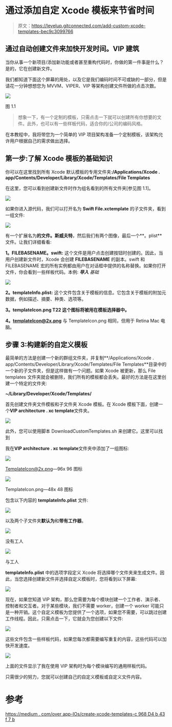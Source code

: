 # 通过添加自定 Xcode 模板来节省时间

> 原文：<https://levelup.gitconnected.com/add-custom-xcode-templates-bec9c3099766>

## 通过自动创建文件来加快开发时间。VIP 建筑

当你从事一个新项目/添加新功能或者甚至重构代码时，你做的第一件事是什么？是的，它在创建新文件。

我们都知道下面这个屏幕的用处，以及它是我们编码时间不可或缺的一部分，但是请花一分钟想想您为 MVVM、VIPER、VIP 等架构创建文件所做的点击次数。

![](img/a3b2444c056a38e2e7b0da32f944d513.png)

图 1.1

> 想象一下，有一个定制的模板，只需点击一下就可以创建所有你想要的文件。此外，也可以有一些样板代码，适合你的/公司的编码风格。

在本教程中，我将带您为一个简单的 VIP 项目架构准备一个定制模板，该架构允许用户根据自己的需求做出选择。

## **第一步:了解 Xcode 模板的基础知识**

你可以在这里找到所有 Xcode 默认模板的专用文件夹:**/Applications/Xcode . app/Contents/Developer/Library/Xcode/Templates/File Templates**

在这里，您可以看到创建新文件时作为组名看到的所有文件夹[参见图 1.1]。

![](img/0b49ee44c9b4da5153db8c8afc74fa50.png)

如果你进入源代码，我们可以打开名为 **Swift File.xctemplate** 的子文件夹，看到一组文件:

![](img/ed60169aa1814fddbf5c03b0a7d89c9e.png)

有一个扩展名为**的文件。斯威夫特**，然后我们有两个图像，最后一个**。plist** 文件。让我们详细看看:

**1。__FILEBASENAME__。swift:** 这个文件是用户点击创建按钮时创建的。因此，当用户创建新文件时，Xcode 会创建 __FILEBASENAME__ 的副本。swift 和 FILEBASENAME 宏的所有实例都由用户在对话框中提供的名称替换。如果你打开文件，你会看到一些样板代码。本例: ***导入*** *基础*

![](img/2dbaac49030c2bd8d6fa5806a0fa4ca7.png)

**2。templateInfo.plist:** 这个文件包含关于模板的信息。它包含关于模板的附加元数据，例如描述、摘要、种类、选项等。

**3。templateIcon.png
T22 这个图标将被用在模板选择器中。**

**4。templateIcon@2x.png** 与 TemplateIcon.png 相同，但用于 Retina Mac 电脑。

## 步骤 3:构建新的自定义模板

最简单的方法是创建一个新的群组文件夹，并复制**/Applications/Xcode . app/Contents/Developer/Library/Xcode/Templates/File Templates**目录中的一个新的子文件夹，但是这样做有一个问题。如果 Xcode 被更新，那么 File templates 文件夹就会被删除，我们所有的模板都会丢失。最好的方法是在这里创建一个特定的文件夹:

**~/Library/Developer/Xcode/Templates/**

首先创建文件夹文件模板和子文件夹 Xcode 模板。在 Xcode 模板下面，创建一个**VIP architecture . xc template**文件夹。

![](img/b581248e9fdaf2d7dd82f65745e5ee8b.png)

此外，您可以使用脚本 DownloadCustomTemplates.sh 来创建它。这里可以找到

我在**VIP architecture . xc template**文件夹中添加了一组图标:

![](img/1ba7fd5f97cb3ac994000ec3183f73bb.png)

TemplateIcon@2x.png—96x 96 图标

![](img/5d0934a6d43e8a9b148b935f656a983e.png)

TemplateIcon.png—48x 48 图标

包含以下内容的 **templateInfo.plist** 文件:

![](img/63bbaeb83a9766e754c0d0648c0ccc05.png)

以及两个子文件夹**默认为**和**带有工作器**。

![](img/64498d634c0b7d728183133d35aa498e.png)

没有工人

![](img/be18518b57a37ec708f326c8d55eb507.png)

与工人

**templateInfo.plist** 中的选项字段定义 Xcode 将选择哪个文件夹来生成文件。因此，当您选择创建新文件并选择自定义模板时，您将看到以下屏幕:

![](img/282a985366b8b8b5029eba1a0e3d349c.png)

现在，如果您知道 VIP 架构，那么您需要为每个模块创建一个工作者、演示者、控制者和交互者。对于某些模块，我们不需要 worker，创建一个 worker 可能只是一种开销。这个自定义模板为您提供了一个选项，如果您不需要，可以跳过创建工作线程。因此，只需点击一下，它就会为您创建以下文件:

![](img/c845fb01cce8ad910dc32c8180c9f3aa.png)

这些文件包含一些样板代码，如果您每次都需要编写重复的内容，这些代码可以加快开发速度。

![](img/d1986a86e8985f09817efae18e4d8c7a.png)

上面的文件显示了我在使用 VIP 架构时为每个模块编写的通用样板代码。

只需很少的努力，您就可以创建自己的自定义模板或自定义文件内容。

# 参考

[https://medium . com/over app-IOs/create-xcode-templates-c 968 D4 b 43 f 7 b](https://medium.com/overapp-ios/create-xcode-templates-c968d4b43f7b)